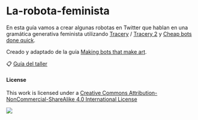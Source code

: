 # La-robota-feminista

En esta guía vamos a crear algunas robotas en Twitter que hablan en una gramática generativa feminista utilizando
[Tracery](http://www.brightspiral.com/tracery/) / [Tracery 2](http://www.crystalcodepalace.com/traceryTut.html) y [Cheap bots done quick](http://cheapbotsdonequick.com/).

Creado y adaptado de la guía [Making bots that make art](https://github.com/matteomenapace/making-bots-that-make-art).

📋 [Guía del taller](https://github.com/stepaola/La-robota-feminista/blob/master/Taller.md)



#### License

This work is licensed under a [Creative Commons Attribution-NonCommercial-ShareAlike 4.0 International License](http://creativecommons.org/licenses/by-nc-sa/4.0)

[![](http://mirrors.creativecommons.org/presskit/buttons/88x31/svg/by-nc-sa.svg)](http://creativecommons.org/licenses/by-nc-sa/4.0)
